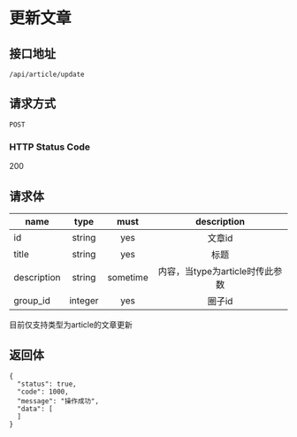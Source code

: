 # 更新文章

## 接口地址

`/api/article/update`

## 请求方式

`POST`

### HTTP Status Code

200

## 请求体

| name     | type     | must     | description |
|----------|:--------:|:--------:|:--------:|
| id   | string   | yes     | 文章id |
| title   | string   | yes     | 标题 |
| description   | string   | sometime     | 内容，当type为article时传此参数 |
| group_id   | integer   | yes     | 圈子id |

目前仅支持类型为article的文章更新

## 返回体

```json5
{
  "status": true,
  "code": 1000,
  "message": "操作成功",
  "data": [
  ]
}
``` 
